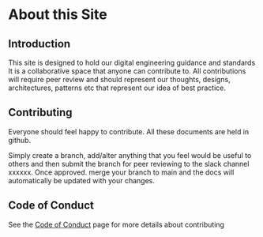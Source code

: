 # About this Site

## Introduction
This site is designed to hold our digital engineering guidance and standards
It is a collaborative space that anyone can contribute to. All contributions
will require peer review and should represent our thoughts, designs,
architectures, patterns etc that represent our idea of best practice. 

## Contributing
Everyone should feel happy to contribute. All these documents are held in
github.

Simply create a branch, add/alter anything that you feel would be useful
to others and then submit the branch for peer reviewing to the slack channel
xxxxxx. Once approved. merge your branch to main and the docs will automatically
be updated with your changes.

## Code of Conduct
See the [Code of Conduct](code-of-conduct.md) page for more details about contributing
